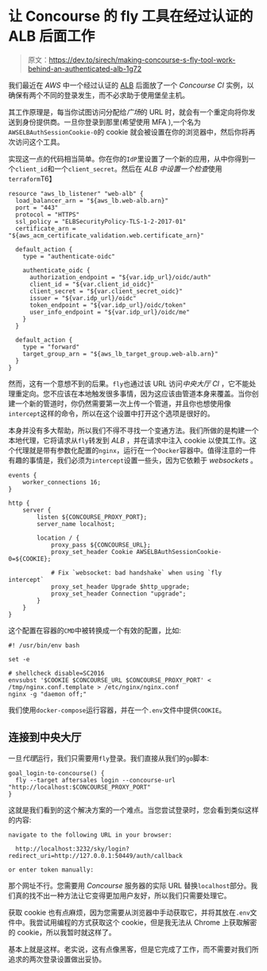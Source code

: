 # 让 Concourse 的 fly 工具在经过认证的 ALB 后面工作

> 原文：<https://dev.to/sirech/making-concourse-s-fly-tool-work-behind-an-authenticated-alb-1g72>

我们最近在 *AWS* 中一个经过认证的 [ALB](https://docs.aws.amazon.com/elasticloadbalancing/latest/application/introduction.html) 后面放了一个 *Concourse CI* 实例，以确保有两个不同的登录发生，而不必求助于使用堡垒主机。

其工作原理是，每当你试图访问分配给*广场*的 URL 时，就会有一个重定向将你发送到身份提供商。一旦你登录到那里(希望使用 MFA ),一个名为`AWSELBAuthSessionCookie-0`的 cookie 就会被设置在你的浏览器中，然后你将再次访问这个工具。

实现这一点的代码相当简单。你在你的`IdP`里设置了一个新的应用，从中你得到一个`client_id`和一个`client_secret`。然后在 *ALB 中设置一个检查*使用`terraform`T6】

```
resource "aws_lb_listener" "web-alb" {
  load_balancer_arn = "${aws_lb.web-alb.arn}"
  port = "443"
  protocol = "HTTPS"
  ssl_policy = "ELBSecurityPolicy-TLS-1-2-2017-01"
  certificate_arn = "${aws_acm_certificate_validation.web.certificate_arn}"

  default_action {
    type = "authenticate-oidc"

    authenticate_oidc {
      authorization_endpoint = "${var.idp_url}/oidc/auth"
      client_id = "${var.client_id_oidc}"
      client_secret = "${var.client_secret_oidc}"
      issuer = "${var.idp_url}/oidc"
      token_endpoint = "${var.idp_url}/oidc/token"
      user_info_endpoint = "${var.idp_url}/oidc/me"
    }
  }

  default_action {
    type = "forward"
    target_group_arn = "${aws_lb_target_group.web-alb.arn}"
  }
} 
```

然而，这有一个意想不到的后果。`fly`也通过该 URL 访问*中央大厅 CI* ，它不能处理重定向。您不应该在本地触发很多事情，因为这应该由管道本身来覆盖。当你创建一个新的管道时，你仍然需要第一次上传一个管道，并且你也想使用像`intercept`这样的命令，所以在这个设置中打开这个选项是很好的。

本身并没有多大帮助，所以我们不得不寻找一个变通方法。我们所做的是构建一个本地代理，它将请求从`fly`转发到 *ALB* ，并在请求中注入 cookie 以使其工作。这个代理就是带有参数化配置的`nginx`，运行在一个`Docker`容器中。值得注意的一件有趣的事情是，我们必须为`intercept`设置一些头，因为它依赖于 *websockets* 。

```
events {
    worker_connections 16;
}

http {
    server {
        listen ${CONCOURSE_PROXY_PORT};
        server_name localhost;

        location / {
            proxy_pass ${CONCOURSE_URL};
            proxy_set_header Cookie AWSELBAuthSessionCookie-0=${COOKIE};

            # Fix `websocket: bad handshake` when using `fly intercept`
            proxy_set_header Upgrade $http_upgrade;
            proxy_set_header Connection "upgrade";
        }
    }
} 
```

这个配置在容器的`CMD`中被转换成一个有效的配置，比如:

```
#! /usr/bin/env bash

set -e

# shellcheck disable=SC2016
envsubst '$COOKIE $CONCOURSE_URL $CONCOURSE_PROXY_PORT' < /tmp/nginx.conf.template > /etc/nginx/nginx.conf
nginx -g "daemon off;" 
```

我们使用`docker-compose`运行容器，并在一个`.env`文件中提供`COOKIE`。

## 连接到中央大厅

一旦*代理*运行，我们只需要用`fly`登录。我们直接从我们的`go`脚本:

```
goal_login-to-concourse() {
  fly --target aftersales login --concourse-url "http://localhost:$CONCOURSE_PROXY_PORT"
} 
```

这就是我们看到的这个解决方案的一个难点。当您尝试登录时，您会看到类似这样的内容:

```
navigate to the following URL in your browser:

  http://localhost:3232/sky/login?redirect_uri=http://127.0.0.1:50449/auth/callback

or enter token manually: 
```

那个网址不行。您需要用 *Concourse* 服务器的实际 URL 替换`localhost`部分。我们真的找不出一种方法让它变得更加用户友好，所以我们只需要处理它。

获取 cookie 也有点麻烦，因为您需要从浏览器中手动获取它，并将其放在`.env`文件中。我尝试用编程的方式获取这个 cookie，但是我无法从 Chrome 上获取解密的 cookie，所以我暂时就这样了。

基本上就是这样。老实说，这有点像黑客，但是它完成了工作，而不需要对我们所追求的两次登录设置做出妥协。